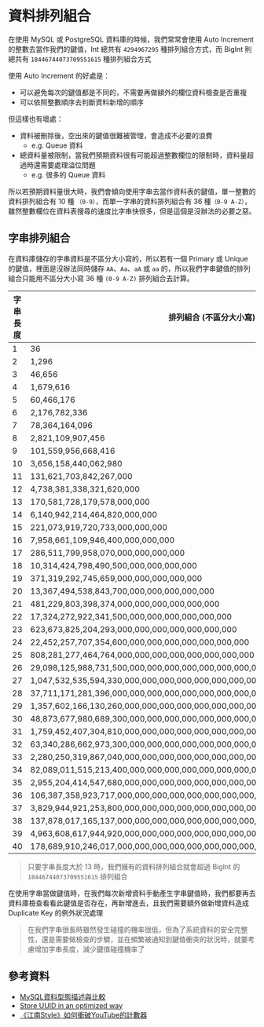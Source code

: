 # 資料排列組合

在使用 MySQL 或 PostgreSQL 資料庫的時候，我們常常會使用 Auto Increment 的整數去當作我們的鍵值，Int 總共有 `4294967295` 種排列組合方式，而 BigInt 則總共有 `18446744073709551615` 種排列組合方式

使用 Auto Increment 的好處是：

* 可以避免每次的鍵值都是不同的，不需要再做額外的欄位資料檢查是否重複
* 可以依照整數順序去判斷資料新增的順序

但這樣也有壞處：

* 資料被刪除後，空出來的鍵值很難被管理，會造成不必要的浪費
  * e.g. Queue 資料
* 總資料量被限制，當我們預期資料很有可能超過整數欄位的限制時，資料量超過時還需要處理溢位問題
  * e.g. 很多的 Queue 資料

所以若預期資料量很大時，我們會傾向使用字串去當作資料表的鍵值，單一整數的資料排列組合有 10 種 `（0-9）`，而單一字串的資料排列組合有 36 種`（0-9 A-Z）`，雖然整數欄位在資料表搜尋的速度比字串快很多，但是這個是沒辦法的必要之惡。


## 字串排列組合

在資料庫儲存的字串資料是不區分大小寫的，所以若有一個 Primary 或 Unique 的鍵值，裡面是沒辦法同時儲存 `AA`、`Aa`、`aA` 或 `aa` 的，所以我們字串鍵值的排列組合只能用不區分大小寫 36 種 `(0-9 A-Z)` 排列組合去計算。

|字串長度 |  排列組合 (不區分大小寫) |
|---|---|
| 1	 |  36 |
| 2	 |  1,296 |
| 3	 |  46,656 |
| 4	 |  1,679,616 |
| 5	 |  60,466,176 |
| 6	 |  2,176,782,336 |
| 7	 |  78,364,164,096 |
| 8	 |  2,821,109,907,456 |
| 9	 |  101,559,956,668,416 |
| 10 |	3,656,158,440,062,980 |
| 11 |	131,621,703,842,267,000 |
| 12 |	4,738,381,338,321,620,000 |
| 13 |	170,581,728,179,578,000,000 |
| 14 |	6,140,942,214,464,820,000,000 |
| 15 |	221,073,919,720,733,000,000,000 |
| 16 |	7,958,661,109,946,400,000,000,000 |
| 17 |	286,511,799,958,070,000,000,000,000 |
| 18 |	10,314,424,798,490,500,000,000,000,000 |
| 19 |	371,319,292,745,659,000,000,000,000,000 |
| 20 |	13,367,494,538,843,700,000,000,000,000,000 |
| 21 |	481,229,803,398,374,000,000,000,000,000,000 |
| 22 |	17,324,272,922,341,500,000,000,000,000,000,000 |
| 23 |	623,673,825,204,293,000,000,000,000,000,000,000 |
| 24 |	22,452,257,707,354,600,000,000,000,000,000,000,000 |
| 25 |	808,281,277,464,764,000,000,000,000,000,000,000,000 |
| 26 |	29,098,125,988,731,500,000,000,000,000,000,000,000,000 |
| 27 |	1,047,532,535,594,330,000,000,000,000,000,000,000,000,000 |
| 28 |	37,711,171,281,396,000,000,000,000,000,000,000,000,000,000 |
| 29 |	1,357,602,166,130,260,000,000,000,000,000,000,000,000,000,000 |
| 30 |	48,873,677,980,689,300,000,000,000,000,000,000,000,000,000,000 |
| 31 |	1,759,452,407,304,810,000,000,000,000,000,000,000,000,000,000,000 |
| 32 |	63,340,286,662,973,300,000,000,000,000,000,000,000,000,000,000,000 |
| 33 |	2,280,250,319,867,040,000,000,000,000,000,000,000,000,000,000,000,000 |
| 34 |	82,089,011,515,213,400,000,000,000,000,000,000,000,000,000,000,000,000 |
| 35 |	2,955,204,414,547,680,000,000,000,000,000,000,000,000,000,000,000,000,000 |
| 36 |	106,387,358,923,717,000,000,000,000,000,000,000,000,000,000,000,000,000,000 |
| 37 |	3,829,944,921,253,800,000,000,000,000,000,000,000,000,000,000,000,000,000,000 |
| 38 |	137,878,017,165,137,000,000,000,000,000,000,000,000,000,000,000,000,000,000,000 |
| 39 |	4,963,608,617,944,920,000,000,000,000,000,000,000,000,000,000,000,000,000,000,000 |
| 40 |	178,689,910,246,017,000,000,000,000,000,000,000,000,000,000,000,000,000,000,000,000 |

> 只要字串長度大於 13 時，我們擁有的資料排列組合就會超過 BigInt 的 `18446744073709551615` 排列組合

在使用字串當做鍵值時，在我們每次新增資料手動產生字串鍵值時，我們都要再去資料庫檢查看看此鍵值是否存在，再新增進去，且我們需要額外做新增資料造成 Duplicate Key 的例外狀況處理

> 在我們字串很長時雖然發生碰撞的機率很低，但為了系統資料的安全完整性，還是需要做檢查的步驟，並在頻繁被通知到鍵值衝突的狀況時，就要考慮增加字串長度，減少鍵值碰撞機率了

## 參考資料
* [MySQL資料型態描述與比較](http://blog.kejyun.com/2012/09/MySQL-Field-Data-Type-Description-And-Compare.html)
* [Store UUID in an optimized way](https://www.percona.com/blog/2014/12/19/store-uuid-optimized-way/)
* [《江南Style》如何衝破YouTube的計數器](http://www.cw.com.tw/article/article.action?id=5063028)
